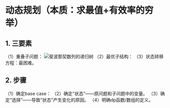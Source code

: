 # 动态规划（本质：求最值+有效率的穷举）

## 1. 三要素
（1）重叠子问题：
![斐波那契数列的递归树]( '斐波那契数列的递归树')
（2）最优子结构：
（3）状态转移方程：最困难。
## 2. 步骤
（1）确定base case：
（2）确定“状态”——原问题和子问题中的变量。
（3）确定“选择”——导致“状态”产生变化的原因。
（4）明确dp函数/数组的定义。
